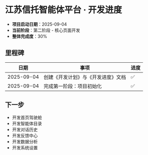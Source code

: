 # 江苏信托智能体平台 · 开发进度

- **项目启动日期**：2025-09-04
- **当前阶段**：第二阶段 - 核心页面开发
- **整体完成度**：30%

## 里程碑
| 日期 | 事项 | 进度 |
| ---- | ---- | ---- |
| 2025-09-04 | 创建《开发计划》与《开发进度》文档 | ✅ |
| 2025-09-04 | 完成第一阶段：项目初始化 | ✅ |

## 下一步
- 开发首页驾驶舱
- 开发智能体目录
- 开发对话历史
- 开发反馈中心
- 开发数据分析
- 开发系统设置
